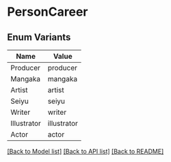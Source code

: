 # PersonCareer

## Enum Variants

| Name | Value |
|---- | -----|
| Producer | producer |
| Mangaka | mangaka |
| Artist | artist |
| Seiyu | seiyu |
| Writer | writer |
| Illustrator | illustrator |
| Actor | actor |


[[Back to Model list]](../README.md#documentation-for-models) [[Back to API list]](../README.md#documentation-for-api-endpoints) [[Back to README]](../README.md)


